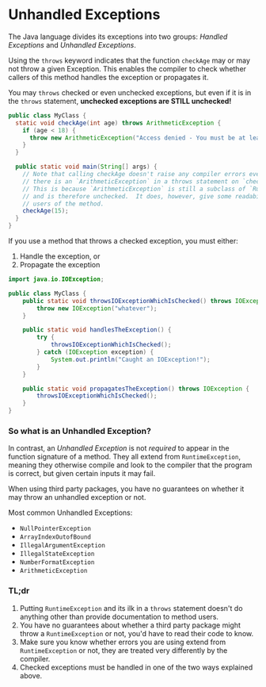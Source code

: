 # Unhandled Exceptions

The Java language divides its exceptions into two groups: _Handled Exceptions_ and _Unhandled Exceptions_.

Using the `throws` keyword indicates that the function `checkAge` may or may not throw a given Exception.  This enables the compiler to check whether callers of this method handles the exception or propagates it.

You may `throws` checked or even unchecked exceptions, but even if it is in the `throws` statement, __unchecked exceptions are STILL unchecked!__

```java
public class MyClass {
  static void checkAge(int age) throws ArithmeticException {
    if (age < 18) {
      throw new ArithmeticException("Access denied - You must be at least 18 years old.");
    }
  }

  public static void main(String[] args) {
    // Note that calling checkAge doesn't raise any compiler errors even though
    // there is an `ArithmeticException` in a throws statement on `checkAge`.
    // This is because `ArithmeticException` is still a subclass of `RuntimeException`,
    // and is therefore unchecked.  It does, however, give some readability to
    // users of the method.
    checkAge(15);
  }
}
```

If you use a method that throws a checked exception, you must either:
1. Handle the exception, or
2. Propagate the exception

```java
import java.io.IOException;

public class MyClass {
    public static void throwsIOExceptionWhichIsChecked() throws IOException {
        throw new IOException("whatever");
    }

    public static void handlesTheException() {
        try {
            throwsIOExceptionWhichIsChecked();
        } catch (IOException exception) {
            System.out.println("Caught an IOException!");
        }
    }

    public static void propagatesTheException() throws IOException {
        throwsIOExceptionWhichIsChecked();
    }   
}
```

### So what is an Unhandled Exception?
In contrast, an _Unhandled Exception_ is not _required_ to appear in the function signature of a method.  They all extend from `RuntimeException`, meaning they otherwise compile and look to the compiler that the program is correct, but given certain inputs it may fail.

When using third party packages, you have no guarantees on whether it may throw an unhandled exception or not.

Most common Unhandled Exceptions:
* `NullPointerException`
* `ArrayIndexOutofBound`
* `IllegalArgumentException`
* `IllegalStateException`
* `NumberFormatException`
* `ArithmeticException`


### TL;dr

1. Putting `RuntimeException` and its ilk in a `throws` statement doesn't do anything other than provide documentation to method users.
1. You have no guarantees about whether a third party package might throw a `RuntimeException` or not, you'd have to read their code to know.
1. Make sure you know whether errors you are using extend from `RuntimeException` or not, they are treated very differently by the compiler.
1. Checked exceptions must be handled in one of the two ways explained above.
